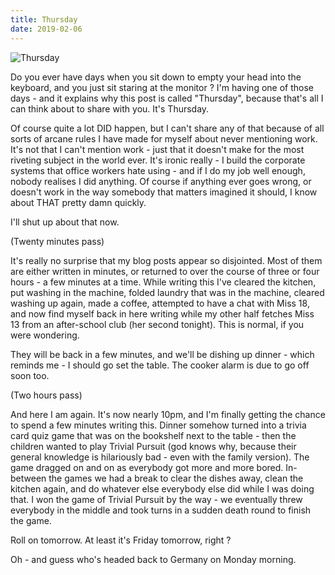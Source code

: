 ```yaml
---
title: Thursday
date: 2019-02-06
---
```


![Thursday](https://source.unsplash.com/d34DtRp1bqo/1600x900)

Do you ever have days when you sit down to empty your head into the keyboard, and you just sit staring at the monitor ? I'm having one of those days - and it explains why this post is called "Thursday", because that's all I can think about to share with you. It's Thursday.

Of course quite a lot DID happen, but I can't share any of that because of all sorts of arcane rules I have made for myself about never mentioning work. It's not that I can't mention work - just that it doesn't make for the most riveting subject in the world ever. It's ironic really - I build the corporate systems that office workers hate using - and if I do my job well enough, nobody realises I did anything. Of course if anything ever goes wrong, or doesn't work in the way somebody that matters imagined it should, I know about THAT pretty damn quickly.

I'll shut up about that now.

(Twenty minutes pass)

It's really no surprise that my blog posts appear so disjointed. Most of them are either written in minutes, or returned to over the course of three or four hours - a few minutes at a time. While writing this I've cleared the kitchen, put washing in the machine, folded laundry that was in the machine, cleared washing up again, made a coffee, attempted to have a chat with Miss 18, and now find myself back in here writing while my other half fetches Miss 13 from an after-school club (her second tonight). This is normal, if you were wondering.

They will be back in a few minutes, and we'll be dishing up dinner - which reminds me - I should go set the table. The cooker alarm is due to go off soon too.

(Two hours pass)

And here I am again. It's now nearly 10pm, and I'm finally getting the chance to spend a few minutes writing this. Dinner somehow turned into a trivia card quiz game that was on the bookshelf next to the table - then the children wanted to play Trivial Pursuit (god knows why, because their general knowledge is hilariously bad - even with the family version). The game dragged on and on as everybody got more and more bored. In-between the games we had a break to clear the dishes away, clean the kitchen again, and do whatever else everybody else did while I was doing that. I won the game of Trivial Pursuit by the way - we eventually threw everybody in the middle and took turns in a sudden death round to finish the game.

Roll on tomorrow. At least it's Friday tomorrow, right ?

Oh - and guess who's headed back to Germany on Monday morning.